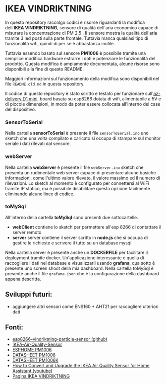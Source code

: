 # IKEA VINDRIKTNING

In questo repository raccolgo codici e risorse riguardanti la modifica dell'**IKEA VINDRIKTNING**, sensore di qualità dell'aria economico capace di misurare la concentrazione di PM 2.5 . Il sensore mostra la qualità dell'aria tramite 3 led posti sulla parte frontale. Tuttavia manca qualsiasi tipo di funzionalità wifi, quindi di per se è abbastanza inutile.

Tuttavia essendo basato sul sensore **PM1006** è possibile tramite una semplice modifica hardware estrarre i dati e potenziare le funzionalità del prodotto. Questa modifica è ampiamente documentata, alcune risorse sono disponibili alla fine di questo README.

Maggiori informazioni sul funzionamento della modifica sono disponibili nel file `README.old.md` in questa repository.

Il codice di questo repository è stato scritto e testato per funzionare sull'[az-delivery D1 mini](https://www.az-delivery.de/it/products/d1-mini), board basata su esp8266 dotata di wifi, alimentabile a 5V e di piccole dimensioni, in modo da poter essere collocata all'interno del case del dispositivo.

### SensorToSerial

Nella cartella **sensorToSerial** è presente il file `sensorToSerial.ino` uno sketch che una volta compilato e caricato si occupa di stampare sul monitor seriale i dati rilevati dal sensore.

### webServer

Nella cartella **webServer** è presente il file `webServer.ino` sketch che presenta un rudimentale web server capace di presentare alcune basiche informazioni, come l'ultimo valore rilevato, il valore massimo ed il numero di rilevazioni. Lo sketch al momento è configurato per connettersi al WiFi tramite IP statico, ma è possibile disabilitare questa opzione facilmente eliminando alcune linee di codice.

### toMySql

All'interno della cartella **toMySql** sono presenti due sottocartelle.

- **webClient** contiene lo sketch per permettere all'esp 8266 di contattare il server remoto
- **server** server contiene il server scritto in **node.js** che si occupa di gestire le richieste e scrivere il tutto su un database mysql

Nella cartella server è presente anche un **DOCKERFILE** per facilitare il deployment tramite docker. Un'applicazione interessante è quella di raccogliere i dati nel database e visualizzarli usando **grafana**, qua sotto è presente uno screen shoot della mia dashboard. Nella cartella toMySql è presente anche il file `grafana.json` che è la configurazione della dashboard appena descritta.

## Sviluppi futuri:

- aggiungere altri sensori come ENS160 + AHT21 per raccogliere ulteriori dati

## Fonti:

- [esp8266-vindriktning-particle-sensor (github)](https://github.com/Hypfer/esp8266-vindriktning-particle-sensor)
- [IKEA-Air-Quality-Sensor](https://github.com/3ative/IKEA-Air-Quality-Sensor/tree/main)
- [ESPHOME PM1006](https://esphome.io/components/sensor/pm1006.html?highlight=pm1006)
- [DATASHEET PM1006](https://cdn-learn.adafruit.com/assets/assets/000/122/217/original/PM1006_LED_PARTICLE_SENSOR_MODULE_SPECIFICATIONS-1.pdf?1688148991)
- [DATASHEET PM1006K](http://innovaertech.com/wp-content/uploads/2022/05/PM1006.pdf)
- [How to Convert and Upgrade the IKEA Air Quality Sensor for Home Assistant (youtube)](https://www.youtube.com/watch?v=YmqtMTO5NVc)
- [Pagina IKEA VINDRIKTNING](https://www.ikea.com/it/it/p/vindriktning-sensore-della-qualita-dellaria-80515910/)
